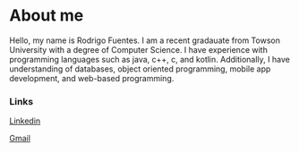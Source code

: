 # About me

  Hello, my name is Rodrigo Fuentes. I am a recent gradauate from Towson University with a degree of Computer Science.
I have experience with programming languages such as java, c++, c, and kotlin. Additionally, I have understanding of databases,
object oriented programming, mobile app development, and web-based programming. 

### Links
[Linkedin](https://www.linkedin.com/in/rodrigo-fuentes-75304817b/)

[Gmail](rafuentes763@gmail.com/)
